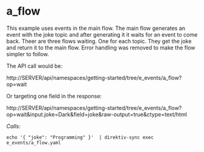 # a_flow

This example uses events in the main flow. The main flow generates an event with the joke topic and after generating it it waits for an event to come back. Theer are three flows waiting. One for each topic. They get the joke and return it to the main flow. Error handling was removed to make the flow simpler to follow.

The API call would be:

http://SERVER/api/namespaces/getting-started/tree/e_events/a_flow?op=wait

Or targeting one field in the response:

http://SERVER/api/namespaces/getting-started/tree/e_events/a_flow?op=wait&input.joke=Dark&field=joke&raw-output=true&ctype=text/html


*Calls*:

```
echo '{ "joke": "Programming" }'  | direktiv-sync exec e_events/a_flow.yaml
```
